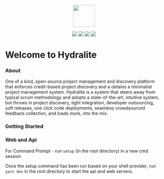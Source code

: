 <p align="center">
<img src="https://github.com/hydralite/hydralite/blob/dev/web/public/logo.png" height="70" />
</p>

<p align="center">
  <img src="https://img.shields.io/badge/version-1.0.0--pre--alpha-ff69b4"> <img src="https://img.shields.io/tokei/lines/github/hydralite/hydralite?color=white&label=lines%20of%20code"> <img src="https://img.shields.io/github/languages/top/hydralite/hydralite?color=%230xfffff"> <img src="https://img.shields.io/github/repo-size/hydralite/hydralite?color=orange">
</p>

# Welcome to Hydralite

### About

One of a kind, open-source project management and discovery platform that enforces credit-based project discovery and a obtains a minimalist project management system.
Hydralite is a system that steers away from typical scrum methodology and adopts a state-of-the-art, intuitive system, but throws in project discovery, tight integration, developer outsourcing, soft releases, one click code deployments, seamless crowdsourced feedback collection, and loads more, into the mix.

### Getting Started

### Web and Api

For Command Prompt - run `setup` (in the root directory) in a new cmd session

Once the setup command has been run based on your shell provider, run `yarn dev` in the root directory to start the api and web servers.
